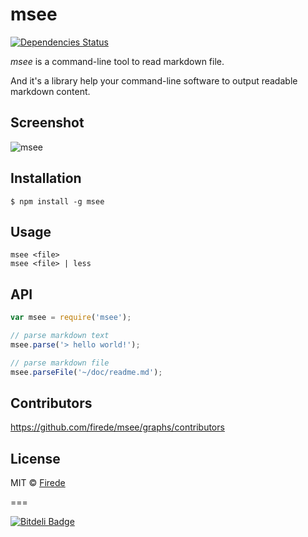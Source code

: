 msee
===

[![Dependencies Status](https://david-dm.org/firede/msee.svg)](https://david-dm.org/firede/msee)

*msee* is a command-line tool to read markdown file.

And it's a library help your command-line software to output readable markdown content.

## Screenshot

![msee](https://f.cloud.github.com/assets/157338/1808778/175a83aa-6d77-11e3-8cf7-7c756bab34f8.png)

## Installation

    $ npm install -g msee

## Usage

    msee <file>
    msee <file> | less

## API

```javascript
var msee = require('msee');

// parse markdown text
msee.parse('> hello world!');

// parse markdown file
msee.parseFile('~/doc/readme.md');
```

## Contributors

https://github.com/firede/msee/graphs/contributors

## License

MIT &copy; [Firede](https://github.com/firede)

===

[![Bitdeli Badge](https://d2weczhvl823v0.cloudfront.net/firede/msee/trend.png)](https://bitdeli.com/free "Bitdeli Badge")
